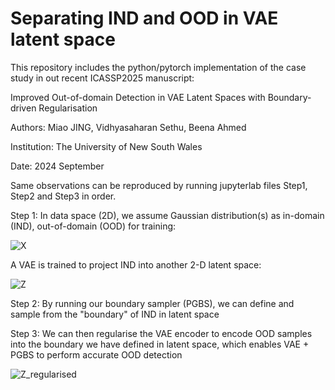 # Separating IND and OOD in VAE latent space
This repository includes the python/pytorch implementation of the case study in out recent ICASSP2025 manuscript:

Improved Out-of-domain Detection in VAE Latent Spaces with Boundary-driven Regularisation

Authors: Miao JING, Vidhyasaharan Sethu, Beena Ahmed

Institution: The University of New South Wales

Date: 2024 September


Same observations can be reproduced by running jupyterlab files Step1, Step2 and Step3 in order.

Step 1:
In data space (2D), we assume Gaussian distribution(s) as in-domain (IND), out-of-domain (OOD) for training:

![X](https://github.com/user-attachments/assets/241e21f6-475e-4b53-b410-247763aa23fa)


A VAE is trained to project IND into another 2-D latent space:

![Z](https://github.com/user-attachments/assets/91544a81-d68f-4acc-8f98-8da30af18050)




Step 2:
By running our boundary sampler (PGBS), we can define and sample from the "boundary" of IND in latent space



Step 3:
We can then regularise the VAE encoder to encode OOD samples into the boundary we have defined in latent space, which enables VAE + PGBS to perform accurate OOD detection

![Z_regularised](https://github.com/user-attachments/assets/c324a2c7-0cce-4fdf-b483-525a1f00c1cf)


